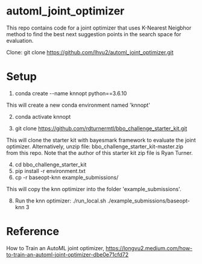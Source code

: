 # automl_joint_optimizer

This repo contains code for a joint optimizer that uses K-Nearest Neigbhor method to find the best next suggestion points in the search 
space for evaluation.

Clone: git clone https://github.com/lhvu2/automl_joint_optimizer.git

# Setup

1. conda create --name knnopt python==3.6.10

This will create a new conda environment named 'knnopt'

2. conda activate knnopt

3. git clone https://github.com/rdturnermtl/bbo_challenge_starter_kit.git 

This will clone the starter kit with bayesmark framework to evaluate the joint optimizer.
Alternatively, unzip file: bbo_challenge_starter_kit-master.zip from this repo. Note that the author of this starter kit zip file is Ryan Turner. 

4. cd bbo_challenge_starter_kit
5. pip install -r environment.txt
6. cp -r baseopt-knn example_submissions/

This will copy the knn optimizer into the folder 'example_submissions'.

8. Run the knn optimizer: ./run_local.sh ./example_submissions/baseopt-knn 3

# Reference
How to Train an AutoML joint optimizer, https://longvu2.medium.com/how-to-train-an-automl-joint-optimizer-dbe0e71cfd72


